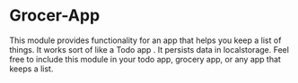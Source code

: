 # Grocer-App
This module provides functionality for an app that helps you keep a list of things. It works sort of like a Todo app . It persists data in localstorage. Feel free to include this module in your todo app, grocery app, or any app that keeps a list.
